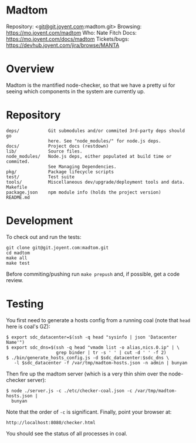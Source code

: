 # Madtom

Repository: <git@git.joyent.com:madtom.git>
Browsing: <https://mo.joyent.com/madtom>
Who: Nate Fitch
Docs: <https://mo.joyent.com/docs/madtom>
Tickets/bugs: <https://devhub.joyent.com/jira/browse/MANTA>

# Overview

Madtom is the mantified node-checker, so that we have a pretty ui for seeing
which components in the system are currently up.

# Repository

    deps/           Git submodules and/or commited 3rd-party deps should go
                    here. See "node_modules/" for node.js deps.
    docs/           Project docs (restdown)
    lib/            Source files.
    node_modules/   Node.js deps, either populated at build time or commited.
                    See Managing Dependencies.
    pkg/            Package lifecycle scripts
    test/           Test suite
    tools/          Miscellaneous dev/upgrade/deployment tools and data.
    Makefile
    package.json    npm module info (holds the project version)
    README.md

# Development

To check out and run the tests:

    git clone git@git.joyent.com:madtom.git
    cd madtom
    make all
    make test

Before commiting/pushing run `make prepush` and, if possible, get a code
review.

# Testing

You first need to generate a hosts config from a running coal (note that `head`
here is coal's GZ):

    $ export sdc_datacenter=$(ssh -q head "sysinfo | json 'Datacenter Name'")
    $ export sdc_dns=$(ssh -q head "vmadm list -o alias,nics.0.ip" | \
                       grep binder | tr -s ' ' | cut -d ' ' -f 2)
    $ ./bin/generate_hosts_config.js -d $sdc_datacenter:$sdc_dns \
       -l $sdc_datacenter -f /var/tmp/madtom-hosts.json -n admin | bunyan

Then fire up the madtom server (which is a very thin shim over the node-checker
server):

    $ node ./server.js -c ./etc/checker-coal.json -c /var/tmp/madtom-hosts.json |
      bunyan

Note that the order of `-c` is significant.  Finally, point your browser at:

    http://localhost:8080/checker.html

You should see the status of all processes in coal.
